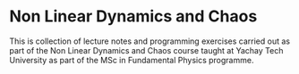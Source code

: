 # Non Linear Dynamics and Chaos

This is collection of lecture notes and programming exercises carried out as part of the Non Linear Dynamics and Chaos course taught at Yachay Tech University as part of the MSc in Fundamental Physics programme.
